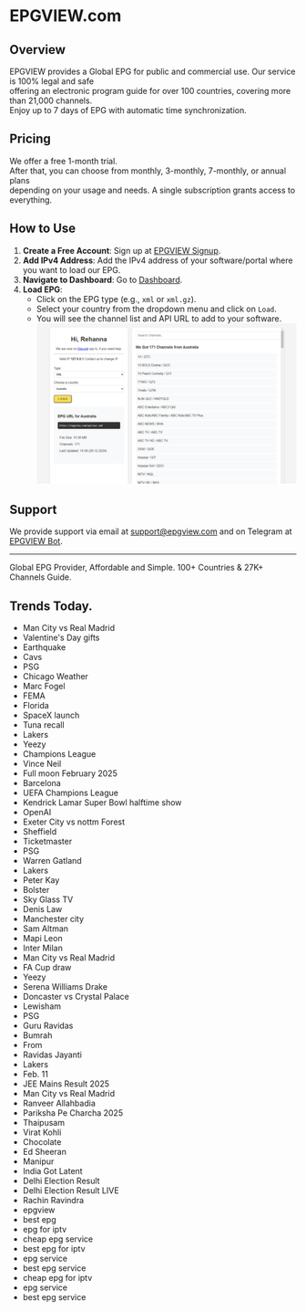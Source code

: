 # EPGVIEW.com



## Overview
EPGVIEW provides a Global EPG for public and commercial use. Our service is 100% legal and safe\
offering an electronic program guide for over 100 countries, covering more than 21,000 channels.\
Enjoy up to 7 days of EPG with automatic time synchronization.

## Pricing
We offer a free 1-month trial. \
After that, you can choose from monthly, 3-monthly, 7-monthly, or annual plans \
depending on your usage and needs. A single subscription grants access to everything.

## How to Use
1. **Create a Free Account**: Sign up at [EPGVIEW Signup](https://epgview.com/signup.php).
2. **Add IPv4 Address**: Add the IPv4 address of your software/portal where you want to load our EPG.
3. **Navigate to Dashboard**: Go to [Dashboard](https://epgview.com/dashboard.php).
4. **Load EPG**:
   - Click on the EPG type (e.g., `xml` or `xml.gz`).
   - Select your country from the dropdown menu and click on `Load`.
   - You will see the channel list and API URL to add to your software.
![EPGVIEW](img/dashboard.png)
## Support
We provide support via email at [support@epgview.com](mailto:support@epgview.com) and on Telegram at [EPGVIEW Bot](https://t.me/epgview_bot).

---

Global EPG Provider, Affordable and Simple. 100+ Countries & 27K+ Channels Guide.

## Trends Today.

- Man City vs Real Madrid
- Valentine's Day gifts
- Earthquake
- Cavs
- PSG
- Chicago Weather
- Marc Fogel
- FEMA
- Florida
- SpaceX launch
- Tuna recall
- Lakers
- Yeezy
- Champions League
- Vince Neil
- Full moon February 2025
- Barcelona
- UEFA Champions League
- Kendrick Lamar Super Bowl halftime show
- OpenAI
- Exeter City vs nottm Forest
- Sheffield
- Ticketmaster
- PSG
- Warren Gatland
- Lakers
- Peter Kay
- Bolster
- Sky Glass TV
- Denis Law
- Manchester city
- Sam Altman
- Mapi Leon
- Inter Milan
- Man City vs Real Madrid
- FA Cup draw
- Yeezy
- Serena Williams Drake
- Doncaster vs Crystal Palace
- Lewisham
- PSG
- Guru Ravidas
- Bumrah
- From
- Ravidas Jayanti
- Lakers
- Feb. 11
- JEE Mains Result 2025
- Man City vs Real Madrid
- Ranveer Allahbadia
- Pariksha Pe Charcha 2025
- Thaipusam
- Virat Kohli
- Chocolate
- Ed Sheeran
- Manipur
- India Got Latent
- Delhi Election Result
- Delhi Election Result LIVE
- Rachin Ravindra
- epgview
- best epg
- epg for iptv
- cheap epg service
- best epg for iptv
- epg service
- best epg service
- cheap epg for iptv
- epg service
- best epg service
